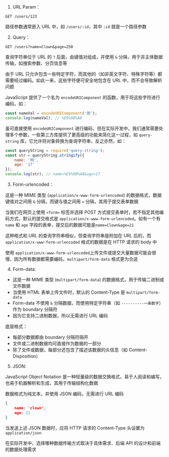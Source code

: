 1. URL Param：

```HTTP
GET /users/123
```

路径参数通常嵌入 URL 中，如 `/users/:id`，其中 `:id` 就是一个路径参数

2. Query：

```HTTP
GET /users?name=Clown&page=250
```

查询字符串位于 URL 的 `?` 后面，由键值对组成，并使用 `&` 分隔，用于非主体数据传输，如搜索参数、分页信息等

由于 URL 只允许包含一些特定字符，而其他的（如非英文字符、特殊字符等）都需要经过编码。如此一来，这些字符便可安全地包含在 URL 中，而不会导致解析问题

JavaScript 提供了一个名为 `encodeURIComponent` 的函数，用于将这些字符进行编码，如：

```JavaScript
const nameVal = encodeURIComponent('雨');
console.log(nameVal); // %E9%9B%A8
```

虽可直接使用 `encodeURIComponent` 进行编码，但在实际开发中，我们通常需要处理多个参数，一些第三方库提供了更高级的功能来简化这一过程，如 `query-string` 库，它允许将对象转换为查询字符串，反之亦然，如：

```JavaScript
const queryString = require('query-string');
const str = queryString.stringify({
	name: '雨',
	age: '17'
});
console.log(str); // name=%E9%9B%A8&age=17
```

3. Form-urlencoded：

这是一种 MIME 类型 (`application/x-www-form-urlencoded`) 的数据格式，数据键值对之间用 `&` 分隔，而键与值之间用 `=` 分隔，其用于提交表单数据

当我们在网页上使用 `<form>` 标签并选择 POST 方式提交表单时，若不指定其他编码方式，默认的提交格式是 `application/x-www-form-urlencoded`。如有一个有 `name` 和 `age` 字段的表单，提交后的数据可能是`name=Clown&age=21`

这种格式和 URL 的查询字符串相似，但查询字符串是附加在 URL 后的，而 `application/x-www-form-urlencoded` 格式的数据是在 HTTP 请求的 body 中

使用 `application/x-www-form-urlencoded`上传文件或提交大量数据可能会很慢，因为所有数据都需要编码，`multipart/form-data` 格式更为合适

4. Form-data:

- 这是一种 MIME 类型 (`multipart/form-data`) 的数据格式，用于传输二进制或文件数据
- 当使用 HTML 表单上传文件时，默认的 Content-Type 是 `multipart/form-data`
- Form-data 不使用 `&` 分隔数据，而使用特定字符串（如 `----------一串数字`）作为 boundary 分隔符
- 因为它支持二进制数据，所以无需进行 URL 编码

底层格式：

- 每部分数据都由 boundary 分隔符隔开
- 文件或二进制数据均可直接作为数据的一部分
- 除了文件或数据，每部分还包含了描述该数据的头信息（如 Content-Disposition）

5. JSON:

JavaScript Object Notation 是一种轻量级的数据交换格式，易于人阅读和编写，也易于机器解析和生成，其用于传输结构化数据

数据格式为纯文本，并使用 JSON 编码，无需进行 URL 编码

```JSON
{
	name: 'clown',
	age: 21
}
```

当发送上述 JSON 数据时，应将 HTTP 请求的 Content-Type 头设置为 `application/json`

在实际开发中，选择哪种数据传输方式取决于具体需求、后端 API 的设计和前端的数据处理需求
